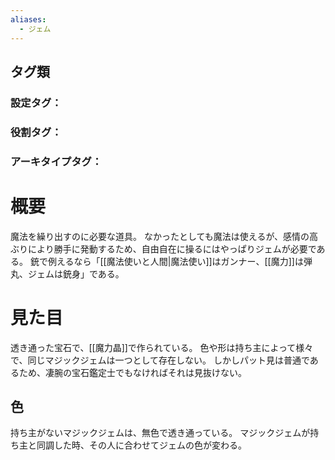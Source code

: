 ```yaml
---
aliases:
  - ジェム
---
```

## タグ類
### 設定タグ：
### 役割タグ：
### アーキタイプタグ：
# 概要
魔法を繰り出すのに必要な道具。
なかったとしても魔法は使えるが、感情の高ぶりにより勝手に発動するため、自由自在に操るにはやっぱりジェムが必要である。
銃で例えるなら「[[魔法使いと人間|魔法使い]]はガンナー、[[魔力]]は弾丸、ジェムは銃身」である。
# 見た目
透き通った宝石で、[[魔力晶]]で作られている。
色や形は持ち主によって様々で、同じマジックジェムは一つとして存在しない。
しかしパット見は普通であるため、凄腕の宝石鑑定士でもなければそれは見抜けない。
## 色
持ち主がないマジックジェムは、無色で透き通っている。
マジックジェムが持ち主と同調した時、その人に合わせてジェムの色が変わる。